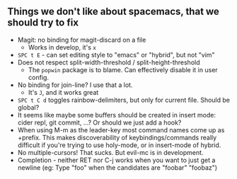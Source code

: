 ## Things we don't like about spacemacs, that we should try to fix

- Magit: no binding for magit-discard on a file
  - Works in develop, it's `x`
- `SPC t E` - can set editing style to "emacs" or "hybrid", but not "vim"
- Does not respect split-width-threshold / split-height-threshold
  - The `popwin` package is to blame. Can effectively disable it in user config.
- No binding for join-line? I use that a lot.
  - It's `J`, and it works great
- `SPC t C d` toggles rainbow-delimiters, but only for current file. Should be global?
- It seems like maybe some buffers should be created in insert mode: cider repl, git commit, ...? Or should we just add a hook?
- When using M-m as the leader-key most command names come up as +prefix. This makes discoverability of keybindings/commands really difficult if you're trying to use holy-mode, or in insert-mode of hybrid.
- No multiple-cursors! That sucks. But evil-mc is in development.
- Completion - neither RET nor C-j works when you want to just get a newline (eg: Type "foo" when the candidates are "foobar" "foobaz")

